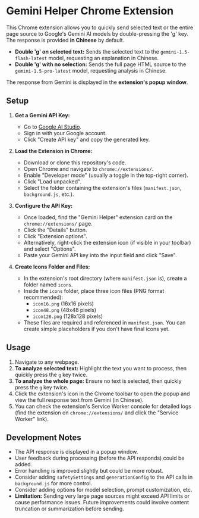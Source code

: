 # Gemini Helper Chrome Extension

This Chrome extension allows you to quickly send selected text or the entire page source to Google's Gemini AI models by double-pressing the 'g' key. The response is provided **in Chinese** by default.

-   **Double 'g' on selected text:** Sends the selected text to the `gemini-1.5-flash-latest` model, requesting an explanation in Chinese.
-   **Double 'g' with no selection:** Sends the full page HTML source to the `gemini-1.5-pro-latest` model, requesting analysis in Chinese.

The response from Gemini is displayed in the **extension's popup window**.

## Setup

1.  **Get a Gemini API Key:**
    *   Go to [Google AI Studio](https://aistudio.google.com/app/apikey).
    *   Sign in with your Google account.
    *   Click "Create API key" and copy the generated key.

2.  **Load the Extension in Chrome:**
    *   Download or clone this repository's code.
    *   Open Chrome and navigate to `chrome://extensions/`.
    *   Enable "Developer mode" (usually a toggle in the top-right corner).
    *   Click "Load unpacked".
    *   Select the folder containing the extension's files (`manifest.json`, `background.js`, etc.).

3.  **Configure the API Key:**
    *   Once loaded, find the "Gemini Helper" extension card on the `chrome://extensions/` page.
    *   Click the "Details" button.
    *   Click "Extension options".
    *   Alternatively, right-click the extension icon (if visible in your toolbar) and select "Options".
    *   Paste your Gemini API key into the input field and click "Save".

4.  **Create Icons Folder and Files:**
    *   In the extension's root directory (where `manifest.json` is), create a folder named `icons`.
    *   Inside the `icons` folder, place three icon files (PNG format recommended):
        *   `icon16.png` (16x16 pixels)
        *   `icon48.png` (48x48 pixels)
        *   `icon128.png` (128x128 pixels)
    *   These files are required and referenced in `manifest.json`. You can create simple placeholders if you don't have final icons yet.

## Usage

1.  Navigate to any webpage.
2.  **To analyze selected text:** Highlight the text you want to process, then quickly press the `g` key twice.
3.  **To analyze the whole page:** Ensure no text is selected, then quickly press the `g` key twice.
4.  Click the extension's icon in the Chrome toolbar to open the popup and view the full response text from Gemini (in Chinese).
5.  You can check the extension's Service Worker console for detailed logs (find the extension on `chrome://extensions/` and click the "Service Worker" link).

## Development Notes

*   The API response is displayed in a popup window.
*   User feedback during processing (before the API responds) could be added.
*   Error handling is improved slightly but could be more robust.
*   Consider adding `safetySettings` and `generationConfig` to the API calls in `background.js` for more control.
*   Consider adding options for model selection, prompt customization, etc.
*   **Limitation:** Sending very large page sources might exceed API limits or cause performance issues. Future improvements could involve content truncation or summarization before sending.
